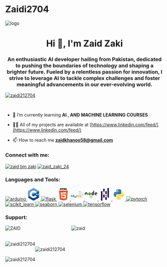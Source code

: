 # Zaidi2704
![logo](https://github.com/Zaidi212704/Zaidi2704/blob/main/Black%20Modern%20Vlogger%20YouTube%20Banner.png)
<h1 align="center">Hi 👋, I'm Zaid Zaki</h1> 
<h3 align="center">An enthusiastic AI developer hailing from Pakistan, dedicated to pushing the boundaries of technology and shaping a brighter future. Fueled by a relentless passion for innovation, I strive to leverage AI to tackle complex challenges and foster meaningful advancements in our ever-evolving world.</h3>

<p align="left"> <a href="https://github.com/ryo-ma/github-profile-trophy"><img src="https://github-profile-trophy.vercel.app/?username=zaidi212704" alt="zaidi212704" /></a> </p>

<p align="left"> <a href="https://twitter.com/" target="blank"><img src="https://img.shields.io/twitter/follow/?logo=twitter&style=for-the-badge" alt="" /></a> </p>

- 🌱 I’m currently learning **AI , AND MACHINE LEARNING COURSES**

- 👨‍💻 All of my projects are available at [https://www.linkedin.com/feed/](https://www.linkedin.com/feed/)

- 📫 How to reach me **zaidkhanoo58@gmail.com**

<h3 align="left">Connect with me:</h3>
<p align="left">
<a href="https://linkedin.com/in/zaid bin zaki" target="blank"><img align="center" src="https://raw.githubusercontent.com/rahuldkjain/github-profile-readme-generator/master/src/images/icons/Social/linked-in-alt.svg" alt="zaid bin zaki" height="30" width="40" /></a>
<a href="https://instagram.com/zaid_zaki_24" target="blank"><img align="center" src="https://raw.githubusercontent.com/rahuldkjain/github-profile-readme-generator/master/src/images/icons/Social/instagram.svg" alt="zaid_zaki_24" height="30" width="40" /></a>
</p>

<h3 align="left">Languages and Tools:</h3>
<p align="left"> <a href="https://www.arduino.cc/" target="_blank" rel="noreferrer"> <img src="https://cdn.worldvectorlogo.com/logos/arduino-1.svg" alt="arduino" width="40" height="40"/> </a> <a href="https://www.w3schools.com/cpp/" target="_blank" rel="noreferrer"> <img src="https://raw.githubusercontent.com/devicons/devicon/master/icons/cplusplus/cplusplus-original.svg" alt="cplusplus" width="40" height="40"/> </a> <a href="https://flask.palletsprojects.com/" target="_blank" rel="noreferrer"> <img src="https://www.vectorlogo.zone/logos/pocoo_flask/pocoo_flask-icon.svg" alt="flask" width="40" height="40"/> </a> <a href="https://www.w3.org/html/" target="_blank" rel="noreferrer"> <img src="https://raw.githubusercontent.com/devicons/devicon/master/icons/html5/html5-original-wordmark.svg" alt="html5" width="40" height="40"/> </a> <a href="https://www.mysql.com/" target="_blank" rel="noreferrer"> <img src="https://raw.githubusercontent.com/devicons/devicon/master/icons/mysql/mysql-original-wordmark.svg" alt="mysql" width="40" height="40"/> </a> <a href="https://nodejs.org" target="_blank" rel="noreferrer"> <img src="https://raw.githubusercontent.com/devicons/devicon/master/icons/nodejs/nodejs-original-wordmark.svg" alt="nodejs" width="40" height="40"/> </a> <a href="https://pandas.pydata.org/" target="_blank" rel="noreferrer"> <img src="https://raw.githubusercontent.com/devicons/devicon/2ae2a900d2f041da66e950e4d48052658d850630/icons/pandas/pandas-original.svg" alt="pandas" width="40" height="40"/> </a> <a href="https://www.python.org" target="_blank" rel="noreferrer"> <img src="https://raw.githubusercontent.com/devicons/devicon/master/icons/python/python-original.svg" alt="python" width="40" height="40"/> </a> <a href="https://pytorch.org/" target="_blank" rel="noreferrer"> <img src="https://www.vectorlogo.zone/logos/pytorch/pytorch-icon.svg" alt="pytorch" width="40" height="40"/> </a> <a href="https://scikit-learn.org/" target="_blank" rel="noreferrer"> <img src="https://upload.wikimedia.org/wikipedia/commons/0/05/Scikit_learn_logo_small.svg" alt="scikit_learn" width="40" height="40"/> </a> <a href="https://seaborn.pydata.org/" target="_blank" rel="noreferrer"> <img src="https://seaborn.pydata.org/_images/logo-mark-lightbg.svg" alt="seaborn" width="40" height="40"/> </a> <a href="https://www.selenium.dev" target="_blank" rel="noreferrer"> <img src="https://raw.githubusercontent.com/detain/svg-logos/780f25886640cef088af994181646db2f6b1a3f8/svg/selenium-logo.svg" alt="selenium" width="40" height="40"/> </a> <a href="https://www.tensorflow.org" target="_blank" rel="noreferrer"> <img src="https://www.vectorlogo.zone/logos/tensorflow/tensorflow-icon.svg" alt="tensorflow" width="40" height="40"/> </a> </p>

<h3 align="left">Support:</h3>
<p><a href="https://www.buymeacoffee.com/ZAID"> <img align="left" src="https://cdn.buymeacoffee.com/buttons/v2/default-yellow.png" height="50" width="210" alt="ZAID" /></a><a href="https://ko-fi.com/zaid"> <img align="left" src="https://cdn.ko-fi.com/cdn/kofi3.png?v=3" height="50" width="210" alt="zaid" /></a></p><br><br>

<p><img align="left" src="https://github-readme-stats.vercel.app/api/top-langs?username=zaidi212704&show_icons=true&locale=en&layout=compact" alt="zaidi212704" /></p>

<p>&nbsp;<img align="center" src="https://github-readme-stats.vercel.app/api?username=zaidi212704&show_icons=true&locale=en" alt="zaidi212704" /></p>

<p><img align="center" src="https://github-readme-streak-stats.herokuapp.com/?user=zaidi212704&" alt="zaidi212704" /></p>
